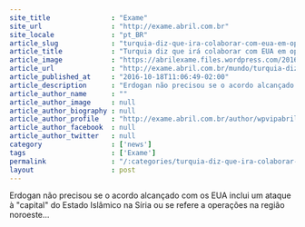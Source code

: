 ```yaml
---
site_title               : "Exame"
site_url                 : "http://exame.abril.com.br"
site_locale              : "pt_BR"
article_slug             : "turquia-diz-que-ira-colaborar-com-eua-em-operacoes-na-siria"
article_title            : "Turquia diz que irá colaborar com EUA em operações na Síria"
article_image            : "https://abrilexame.files.wordpress.com/2016/10/size_960_16_9_presidente-da-turquia.jpg?quality=70&strip=all&w=960"
article_url              : "http://exame.abril.com.br/mundo/turquia-diz-que-ira-colaborar-com-eua-em-operacoes-na-siria/"
article_published_at     : "2016-10-18T11:06:49-02:00"
article_description      : "Erdogan não precisou se o acordo alcançado com os EUA inclui um ataque à 'capital' do Estado Islâmico na Síria ou se refere a operações na região noroeste..."
article_author_name      : ""
article_author_image     : null
article_author_biography : null
article_author_profile   : "http://exame.abril.com.br/author/wpvipabril/"
article_author_facebook  : null
article_author_twitter   : null
category                 : ['news']
tags                     : ['Exame']
permalink                : "/:categories/turquia-diz-que-ira-colaborar-com-eua-em-operacoes-na-siria/"
layout                   : post
---
```


Erdogan não precisou se o acordo alcançado com os EUA inclui um ataque à "capital" do Estado Islâmico na Síria ou se refere a operações na região noroeste...
